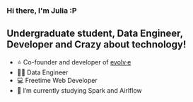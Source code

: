 ### Hi there, I'm Julia :P
## Undergraduate student, Data Engineer, Developer and Crazy about technology!

- ⭐ Co-founder and developer of [evolv·e](https://github.com/e-llo/evolv-e) 
- 👩‍💻 Data Engineer
- 💻 Freetime Web Developer
- 📖 I’m currently studying Spark and Airlflow

<!--

### Languages and Tools
<div style="display: inline_block">
   <img align="center" alt="Julia-Python" height="30" width="40" src="https://raw.githubusercontent.com/devicons/devicon/master/icons/python/python-original.svg">
  <img align="center" alt="Julia-Java" height="30" width="40" src="https://raw.githubusercontent.com/devicons/devicon/master/icons/java/java-plain.svg">
  <img align="center" alt="Julia-Js" height="30" width="40" src="https://raw.githubusercontent.com/devicons/devicon/master/icons/javascript/javascript-plain.svg">
  <img align="center" alt="Julia-MySQL" height="30" width="40" src="https://raw.githubusercontent.com/devicons/devicon/master/icons/mysql/mysql-plain.svg">
  <img align="center" alt="Julia-HTML" height="30" width="40" src="https://raw.githubusercontent.com/devicons/devicon/master/icons/html5/html5-original.svg">
  <img align="center" alt="Julia-CSS" height="30" width="40" src="https://raw.githubusercontent.com/devicons/devicon/master/icons/css3/css3-original.svg">
  <img align="center" alt="Julia-Node" height="30" width="40" src="https://raw.githubusercontent.com/devicons/devicon/master/icons/nodejs/nodejs-plain.svg">
  <img align="center" alt="Julia-Spring" height="30" width="40" src="https://raw.githubusercontent.com/devicons/devicon/master/icons/spring/spring-original.svg">

</div>

<div><br>
  <a href="https://github.com/julia-rolemberg">
 <img height="180em" src="https://github-readme-stats.vercel.app/api?username=julia-rolemberg&show_icons=false&theme=dark&include_all_commits=true&count_private=true"/> 
  <img height="180em" src="https://github-readme-stats.vercel.app/api/top-langs/?username=julia-rolemberg&layout=compact&langs_count=7&theme=dark&hide=jupyter%20notebook"/>
</div>
  


![Java](https://img.shields.io/badge/Java-orange?style=flat-square&logo=java)
![JavaScript](https://img.shields.io/badge/JavaScript-d4bd02?style=flat-square&logo=javascript&logoColor=white)
![Python](https://img.shields.io/badge/python-%2314354C.svg?style=flat-square&logo=python&logoColor=white)
![MySQL](https://img.shields.io/badge/-MySQL-black?style=flat-square&logo=mysql)
![NodeJs](https://img.shields.io/badge/node.js-%2343853D.svg?style=flat-square&logo=node-dot-js&logoColor=white)
![HTML5](https://img.shields.io/badge/html5-%23E34F26.svg?style=flat-square&logo=html5&logoColor=white)
![CSS3](https://img.shields.io/badge/css3-%231572B6.svg?style=flat-square&logo=css3&logoColor=white)
![SpringBoot](https://img.shields.io/badge/Spring-6DB33F?style=flat-square&logo=spring&logoColor=white)
  <img align="center" alt="Julia-R" height="30" width="40" src="https://raw.githubusercontent.com/devicons/devicon/master/icons/r/r-original.svg">
-->
